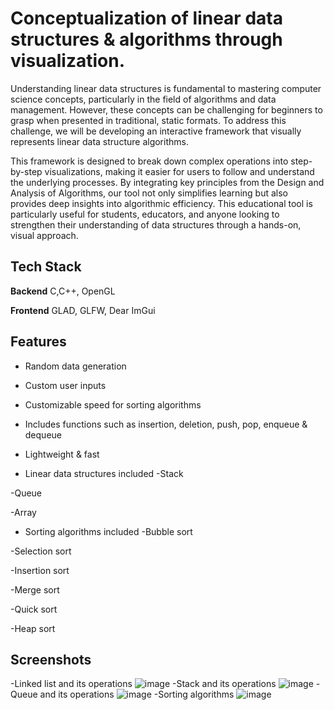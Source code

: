
# Conceptualization of linear data structures & algorithms through visualization.

Understanding linear data structures is fundamental to mastering computer science concepts, particularly in the field of algorithms and data management. However, these concepts can be challenging for beginners to grasp when presented in traditional, static formats. To address this challenge, we will be developing an interactive  framework that visually represents linear data structure algorithms.

This framework is designed to break down complex operations into step-by-step visualizations, making it easier for users to follow and understand the underlying processes. By integrating key principles from the Design and Analysis of Algorithms, our tool not only simplifies learning but also provides deep insights into algorithmic  efficiency. This educational tool is particularly useful for students, educators, and anyone looking to strengthen their understanding of data structures through a hands-on, visual approach.

## Tech Stack

**Backend** C,C++, OpenGL

**Frontend** GLAD, GLFW, Dear ImGui


## Features
- Random data generation
- Custom user inputs
- Customizable speed for sorting algorithms
- Includes functions such as insertion, deletion, push, pop, enqueue & dequeue
- Lightweight & fast

- Linear data structures included
-Stack

-Queue

-Array

- Sorting algorithms included
-Bubble sort

-Selection sort

-Insertion sort

-Merge sort

-Quick sort

-Heap sort

## Screenshots
-Linked list and its operations
![image](https://github.com/user-attachments/assets/ed6a68f3-9e6d-4e41-9e3e-880673ecdfc7)
-Stack and its operations
![image](https://github.com/user-attachments/assets/24d14cff-15e6-486e-9aa8-e91e6c80d0b0)
-Queue and its operations
![image](https://github.com/user-attachments/assets/85df3ff3-2142-4a9f-bfc0-75877853b72a)
-Sorting algorithms
![image](https://github.com/user-attachments/assets/24cea627-0329-4249-9048-3190b1e0d1da)




